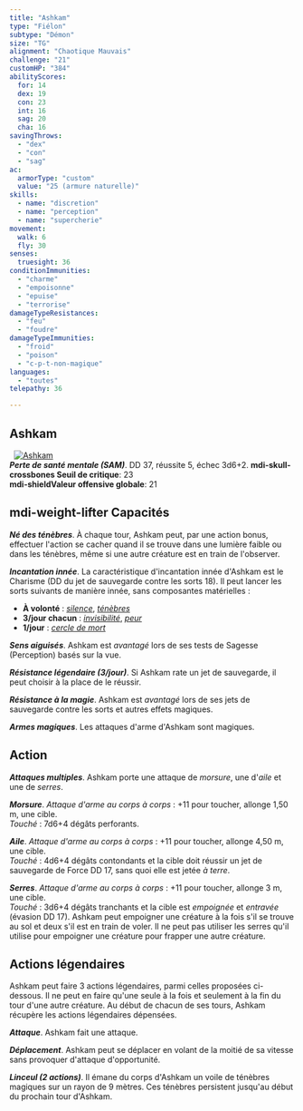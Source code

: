 ```yaml
---
title: "Ashkam"
type: "Fiélon"
subtype: "Démon"
size: "TG"
alignment: "Chaotique Mauvais"
challenge: "21"
customHP: "384"
abilityScores:
  for: 14
  dex: 19
  con: 23
  int: 16
  sag: 20
  cha: 16
savingThrows:
  - "dex"
  - "con"
  - "sag"
ac:
  armorType: "custom"
  value: "25 (armure naturelle)"
skills:
  - name: "discretion"
  - name: "perception"
  - name: "supercherie"
movement:
  walk: 6
  fly: 30
senses:
  truesight: 36
conditionImmunities:
  - "charme"
  - "empoisonne"
  - "epuise"
  - "terrorise"
damageTypeResistances:
  - "feu"
  - "foudre"
damageTypeImmunities:
  - "froid"
  - "poison"
  - "c-p-t-non-magique"
languages:
  - "toutes"
telepathy: 36

---
```

## Ashkam
&nbsp;
[![Ashkam](https://www.douaratil.fr/illustrations/fielon/ashkamm.png)](https://www.douaratil.fr/illustrations/fielon/ashkam.jpg)  
_**Perte de santé mentale (SAM)**_. DD 37, réussite 5, échec 3d6+2.
**<v-icon>mdi-skull-crossbones</v-icon> Seuil de critique**: 23        
**<v-icon>mdi-shield</v-icon>Valeur offensive globale**: 21    
## <v-icon>mdi-weight-lifter</v-icon> Capacités
_**Né des ténèbres**_. À chaque tour, Ashkam peut, par une action bonus, effectuer l'action se cacher quand il se trouve dans une lumière faible ou dans les ténèbres, même si une autre créature est en train de l'observer.

_**Incantation innée**_. La caractéristique d'incantation innée d'Ashkam est le Charisme (DD du jet de sauvegarde contre les sorts 18). Il peut lancer les sorts suivants de manière innée, sans composantes matérielles :
* **À volonté** : [_silence_](/grimoire/silence/), [_ténèbres_](/grimoire/tenebres/)
* **3/jour chacun** : [_invisibilité_](/grimoire/invisibilite/), [_peur_](/grimoire/peur/)
* **1/jour** : [_cercle de mort_](/grimoire/cercle-de-mort/)

_**Sens aiguisés**_. Ashkam est _avantagé_ lors de ses tests de Sagesse (Perception) basés sur la vue.

_**Résistance légendaire (3/jour)**_. Si Ashkam rate un jet de sauvegarde, il peut choisir à la place de le réussir.

_**Résistance à la magie**_. Ashkam est _avantagé_ lors de ses jets de sauvegarde contre les sorts et autres effets magiques.

_**Armes magiques**_. Les attaques d'arme d'Ashkam sont magiques.

## Action
_**Attaques multiples**_. Ashkam porte une attaque de _morsure_, une d'_aile_ et une de _serres_.

_**Morsure**_. _Attaque d'arme au corps à corps_ : +11 pour toucher, allonge 1,50 m, une cible.  
_Touché_ : 7d6+4 dégâts perforants.

_**Aile**_. _Attaque d'arme au corps à corps_ : +11 pour toucher, allonge 4,50 m, une cible.  
_Touché_ : 4d6+4 dégâts contondants et la cible doit réussir un jet de sauvegarde de Force DD 17, sans quoi elle est jetée _à terre_.

_**Serres**_. _Attaque d'arme au corps à corps_ : +11 pour toucher, allonge 3 m, une cible.  
_Touché_ : 3d6+4 dégâts tranchants et la cible est _empoignée_ et _entravée_ (évasion DD 17). Ashkam peut empoigner une créature à la fois s'il se trouve au sol et deux s'il est en train de voler. Il ne peut pas utiliser les serres qu'il utilise pour empoigner une créature pour frapper une autre créature.

## Actions légendaires
Ashkam peut faire 3 actions légendaires, parmi celles proposées ci-dessous. Il ne peut en faire qu'une seule à la fois et seulement à la fin du tour d'une autre créature. Au début de chacun de ses tours, Ashkam récupère les actions légendaires dépensées.

_**Attaque**_. Ashkam fait une attaque.

_**Déplacement**_. Ashkam peut se déplacer en volant de la moitié de sa vitesse sans provoquer d'attaque d'opportunité.

_**Linceul (2 actions)**_. Il émane du corps d'Ashkam un voile de ténèbres magiques sur un rayon de 9 mètres. Ces ténèbres persistent jusqu'au début du prochain tour d'Ashkam.
